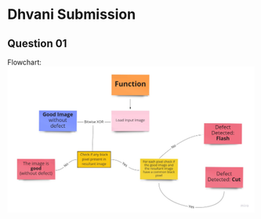 <h1> Dhvani Submission </h1>

<h2> Question 01 </h2>
Flowchart:
<img src = 'https://github.com/SusanketSarkar/Dhvani_Submission/blob/main/Q1_flowchart.jpg'>
